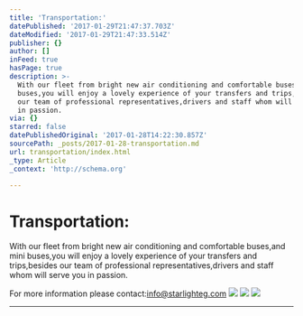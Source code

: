 ```yaml
---
title: 'Transportation:'
datePublished: '2017-01-29T21:47:37.703Z'
dateModified: '2017-01-29T21:47:33.514Z'
publisher: {}
author: []
inFeed: true
hasPage: true
description: >-
  With our fleet from bright new air conditioning and comfortable buses,and mini
  buses,you will enjoy a lovely experience of your transfers and trips,besides
  our team of professional representatives,drivers and staff whom will serve you
  in passion.
via: {}
starred: false
datePublishedOriginal: '2017-01-28T14:22:30.857Z'
sourcePath: _posts/2017-01-28-transportation.md
url: transportation/index.html
_type: Article
_context: 'http://schema.org'

---
```

# Transportation:

With our fleet from bright new air conditioning and comfortable buses,and mini buses,you will enjoy a lovely experience of your transfers and trips,besides our team of professional representatives,drivers and staff whom will serve you in passion.

For more information please contact:info@starlighteg.com
![](https://the-grid-user-content.s3-us-west-2.amazonaws.com/af027e72-ed8e-4604-90ed-e11d59354ad5.jpg)
![](https://the-grid-user-content.s3-us-west-2.amazonaws.com/b180863b-b8ed-4f06-a466-f077ad11ce8c.jpg)
![](https://the-grid-user-content.s3-us-west-2.amazonaws.com/24be3258-01e3-4076-a099-c38867a5d41b.jpg)

---